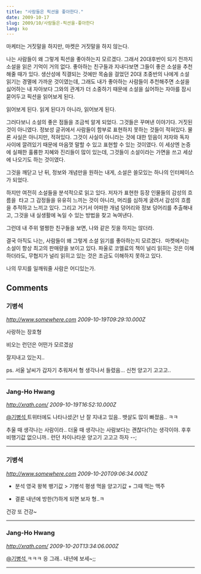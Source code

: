 ```yaml
---
title: "사람들은 픽션을 좋아한다."
date: 2009-10-17
slug: 2009/10/사람들은-픽션을-좋아한다
lang: ko
---
```


마케터는 거짓말을 하지만, 마켓은 거짓말을 하지 않는다.

나는 사람들이 왜 그렇게 픽션을 좋아하는지 모르겠다. 그래서 20대후반이 되기 전까지 소설을 읽은 기억이 거의 없다. 좋아하는 친구들과 지내다보면 그들이 좋은 소설을 추천해줄 때가 있다. 생산성에 직결되는 것에만 목숨을 걸었던 20대 초중반의 나에게 소설 읽기는 경멸에 가까운 것이였는데, 그래도 내가 좋아하는 사람들이 추천해주면 소설을 싫어하는 내 자아보다 그와의 관계가 더 소중하기 때문에 소설을 싫어하는 자아를 잠시 묻어두고 픽션을 읽어보게 된다.

읽어보게 된다. 읽게 된다가 아니라, 읽어보게 된다.

그러다보니 소설의 좋은 점들을 조금씩 알게 되었다. 그것들은 꾸며낸 이야기다. 거짓된 것이 아니였다. 정보성 글귀에서 사람들이 함부로 표현하지 못하는 것들이 적혀있다. 물론 사실은 아니지만, 적혀있다. 그것이 사실이 아니라는 것에 대한 믿음이 저자와 독자 사이에 깔려있기 때문에 마음껏 말할 수 있고 표현할 수 있는 것이였다. 이 세상엔 논증에 실패한 훌륭한 지혜와 진리들이 많이 있는데, 그것들이 소설이라는 가면을 쓰고 세상에 나오기도 하는 것이였다.

그것을 깨닫고 난 뒤, 정보와 개념만을 원하는 내게, 소설은 쓸모있는 하나의 인터페이스가 되었다.

하지만 여전히 소설들을 분석적으로 읽고 있다. 저자가 표현한 등장 인물들의 감성의 흐름을  타고 그 감정들을 유유히 느끼는 것이 아니라, 머리를 심하게 굴려서 감성의 흐름을 추적하고 느끼고 있다. 그리고 거기서 어떠한 개념 덩어리와 정보 덩어리를 추출해내고, 그것을 내 실생활에 녹일 수 있는 방법을 찾고 녹여낸다.

그런데 내 주위 멀쩡한 친구들을 보면, 나와 같은 짓을 하지는 않더라.

결국 아직도 나는, 사람들이 왜 그렇게 소설 읽기를 좋아하는지 모르겠다.  마켓에서는 소설이 항상 최고의 판매량을 보이고 있다. 파울로 코엘료의 책이 널리 읽히는 것은 이해하더라도, 무협지가 널리 읽히고 있는 것은 조금도 이해하지 못하고 있다.

나의 무지를 일깨워줄 사람은 어디있는가.

## Comments

### 기병석
*http://www.somewhere.com*
*2009-10-19T09:29:10.000Z*

사랑하는 장호형

비오는 런던은 어떤가 모르겠삼

잘지내고 있는지..

ps. 서울 날씨가 갑자기 추워져서 형 생각나서 들렸음...
신천 양고기 고고고..

---

### Jang-Ho Hwang
*http://xrath.com/*
*2009-10-19T16:52:10.000Z*

[@기병석 ](#comment-3322) 
트위터에도 나타나셨군! 난 잘 지내고 있음.. 뱃살도 많이 빠졌음.. ㅋㅋ 

추울 때 생각나는 사람이라.. 더울 때 생각나는 사람보다는 괜찮다(?)는 생각이야. 후후 
비행기값 없으니까.. 런던 차이나타운 양고기 고고고 하자 --;

---

### 기병석
*http://www.somewhere.com*
*2009-10-20T09:06:34.000Z*

* 분석
영국 왕복 뱅기값 > 기병석 평생 먹을 양고기값 + 그때 먹는 맥주

* 결론
내년에 방한(?)하게 되면 보자 형..ㅋ

건강 또 건강~

---

### Jang-Ho Hwang
*http://xrath.com/*
*2009-10-20T13:34:06.000Z*

[@기병석 ](#comment-3348) 
ㅋㅋㅋ 응 그래.. 내년에 보세~;;

---

